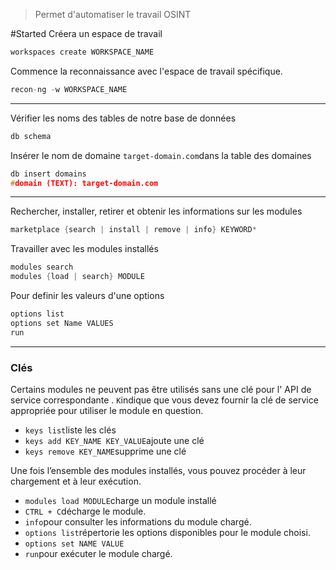 > Permet d'automatiser le travail OSINT

#Started
Créera un espace de travail 

```C
workspaces create WORKSPACE_NAME
```

Commence la reconnaissance avec l'espace de travail spécifique.

```c
recon-ng -w WORKSPACE_NAME
```

---
Vérifier les noms des tables de notre base de données

```c
db schema
```

Insérer le nom de domaine `target-domain.com`dans la table des domaines

```c
db insert domains
#domain (TEXT): target-domain.com
```

---
Rechercher, installer, retirer et obtenir les informations sur les modules

```c
marketplace {search | install | remove | info} KEYWORD*
```

Travailler avec les modules installés

```c
modules search
modules {load | search} MODULE
```

Pour definir les valeurs d'une options

```C
options list
options set Name VALUES
run
```

---
### Clés

Certains modules ne peuvent pas être utilisés sans une clé pour l' API de service correspondante . `K`indique que vous devez fournir la clé de service appropriée pour utiliser le module en question.

- `keys list`liste les clés
- `keys add KEY_NAME KEY_VALUE`ajoute une clé
- `keys remove KEY_NAME`supprime une clé

Une fois l’ensemble des modules installés, vous pouvez procéder à leur chargement et à leur exécution.

- `modules load MODULE`charge un module installé
- `CTRL + C`décharge le module.
- `info`pour consulter les informations du module chargé.
- `options list`répertorie les options disponibles pour le module choisi.
- `options set NAME VALUE`
- `run`pour exécuter le module chargé.


